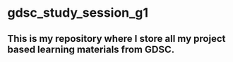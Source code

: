 # gdsc_study_session_g1
## This is my repository where I store all my project based learning materials from GDSC.

